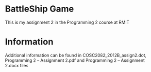 BattleShip Game
===============

This is my assignment 2 in the Programming 2 course at RMIT


Information
===========

Additional information can be found in COSC2082_2012B_assign2.dot, Programming 2 – Assignment 2.pdf and Programming 2 – Assignment 2.docx files